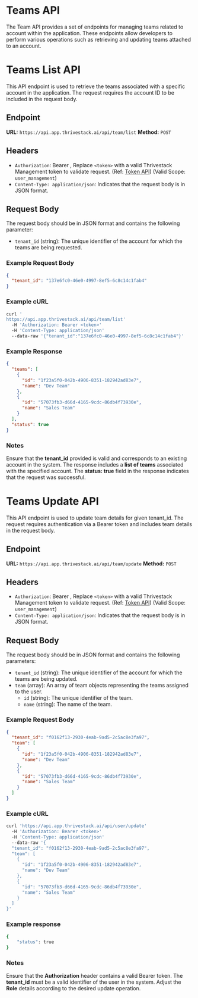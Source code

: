 # Teams API

The Team API provides a set of endpoints for managing teams related to account within the application. These endpoints allow developers to perform various operations such as retrieving and updating teams attached to an account.

# Teams List API

This API endpoint is used to retrieve the teams associated with a specific account in the application. The request requires the account ID to be included in the request body.

## Endpoint

**URL:** `https://api.app.thrivestack.ai/api/team/list`
**Method:** `POST`

## Headers

- `Authorization`:  Bearer <token>, Replace `<token>` with a valid Thrivestack Management token to validate request. (Ref: [Token API](https://docs.app.thrivestack.ai/getting-started/analyze/authentication)) (Valid Scope: `user_management`)
- `Content-Type: application/json`: Indicates that the request body is in JSON format.

## Request Body

The request body should be in JSON format and contains the following parameter:

- `tenant_id` (string): The unique identifier of the account for which the teams are being requested.

### Example Request Body

```json
{
  "tenant_id": "137e6fc0-46e0-4997-8ef5-6c8c14c1fab4"
}
```

### Example cURL

```bash
curl '
https://api.app.thrivestack.ai/api/team/list'
  -H 'Authorization: Bearer <token>'
  -H 'Content-Type: application/json'
  --data-raw '{"tenant_id":"137e6fc0-46e0-4997-8ef5-6c8c14c1fab4"}'
```

### Example Response

```json
{
  "teams": [
    {
      "id": "1f23a5f0-042b-4906-8351-182942ad83e7",
      "name": "Dev Team"
    },
    {
      "id": "57073fb3-d66d-4165-9cdc-86db4f73930e",
      "name": "Sales Team"
    }
  ],
  "status": true
}
```

### Notes

Ensure that the **tenant_id** provided is valid and corresponds to an existing account in the system.
The response includes a **list of teams** associated with the specified account.
The **status: true** field in the response indicates that the request was successful.

# Teams Update API

This API endpoint is used to update team details for given tenant_id. The request requires authentication via a Bearer token and includes team details in the request body.

## Endpoint

**URL:** `https://api.app.thrivestack.ai/api/team/update`
**Method:** `POST`

## Headers

- `Authorization`:  Bearer <token>, Replace `<token>` with a valid Thrivestack Management token to validate request. (Ref: [Token API](https://docs.app.thrivestack.ai/getting-started/analyze/authentication)) (Valid Scope: `user_management`)
- `Content-Type: application/json`: Indicates that the request body is in JSON format.

## Request Body

The request body should be in JSON format and contains the following parameters:

- `tenant_id` (string): The unique identifier of the account for which the teams are being updated.
- `team` (array): An array of team objects representing the teams assigned to the user.
  - `id` (string): The unique identifier of the team.
  - `name` (string): The name of the team.

### Example Request Body

```json
{
  "tenant_id": "f0162f13-2930-4eab-9ad5-2c5ac8e3fa97",
  "team": [
    {
      "id": "1f23a5f0-042b-4906-8351-182942ad83e7",
      "name": "Dev Team"
    },
    {
      "id": "57073fb3-d66d-4165-9cdc-86db4f73930e",
      "name": "Sales Team"
    }
  ]
}
```

### Example cURL

```bash
curl 'https://api.app.thrivestack.ai/api/user/update'
  -H 'Authorization: Bearer <token>'
  -H 'Content-Type: application/json'
  --data-raw '{
  "tenant_id": "f0162f13-2930-4eab-9ad5-2c5ac8e3fa97",
  "team": [
    {
      "id": "1f23a5f0-042b-4906-8351-182942ad83e7",
      "name": "Dev Team"
    },
    {
      "id": "57073fb3-d66d-4165-9cdc-86db4f73930e",
      "name": "Sales Team"
    }
  ]
}'
```

### Example response

```bash
{
    "status": true
}
```

### Notes

Ensure that the **Authorization** header contains a valid Bearer token.
The **tenant_id** must be a valid identifier of the user in the system.
Adjust the **Role** details according to the desired update operation.
